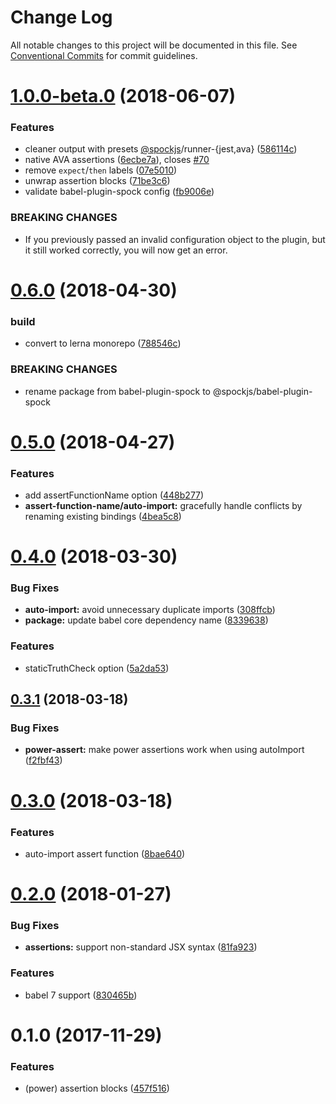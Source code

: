 # Change Log

All notable changes to this project will be documented in this file.
See [Conventional Commits](https://conventionalcommits.org) for commit guidelines.

<a name="1.0.0-beta.0"></a>
# [1.0.0-beta.0](http://spockjs/spockjs/compare/v0.6.0...v1.0.0-beta.0) (2018-06-07)


### Features

* cleaner output with presets [@spockjs](http://spockjs/spockjs)/runner-{jest,ava} ([586114c](http://spockjs/spockjs/commits/586114c))
* native AVA assertions ([6ecbe7a](http://spockjs/spockjs/commits/6ecbe7a)), closes [#70](http://spockjs/spockjs/issues/70)
* remove `expect`/`then` labels ([07e5010](http://spockjs/spockjs/commits/07e5010))
* unwrap assertion blocks ([71be3c6](http://spockjs/spockjs/commits/71be3c6))
* validate babel-plugin-spock config ([fb9006e](http://spockjs/spockjs/commits/fb9006e))


### BREAKING CHANGES

* If you previously passed an invalid configuration object to the plugin,
but it still worked correctly, you will now get an error.





<a name="0.6.0"></a>
# [0.6.0](http://spockjs/spockjs/compare/v0.5.0...v0.6.0) (2018-04-30)


### build

* convert to lerna monorepo ([788546c](http://spockjs/spockjs/commits/788546c))


### BREAKING CHANGES

* rename package from babel-plugin-spock to
@spockjs/babel-plugin-spock





<a name="0.5.0"></a>

# [0.5.0](https://github.com/spockjs/spockjs/compare/v0.4.0...v0.5.0) (2018-04-27)

### Features

* add assertFunctionName option ([448b277](https://github.com/spockjs/spockjs/commit/448b277))
* **assert-function-name/auto-import:** gracefully handle conflicts by renaming existing bindings ([4bea5c8](https://github.com/spockjs/spockjs/commit/4bea5c8))

<a name="0.4.0"></a>

# [0.4.0](https://github.com/spockjs/spockjs/compare/v0.3.1...v0.4.0) (2018-03-30)

### Bug Fixes

* **auto-import:** avoid unnecessary duplicate imports ([308ffcb](https://github.com/spockjs/spockjs/commit/308ffcb))
* **package:** update babel core dependency name ([8339638](https://github.com/spockjs/spockjs/commit/8339638))

### Features

* staticTruthCheck option ([5a2da53](https://github.com/spockjs/spockjs/commit/5a2da53))

<a name="0.3.1"></a>

## [0.3.1](https://github.com/spockjs/spockjs/compare/v0.3.0...v0.3.1) (2018-03-18)

### Bug Fixes

* **power-assert:** make power assertions work when using autoImport ([f2fbf43](https://github.com/spockjs/spockjs/commit/f2fbf43))

<a name="0.3.0"></a>

# [0.3.0](https://github.com/spockjs/spockjs/compare/v0.2.0...v0.3.0) (2018-03-18)

### Features

* auto-import assert function ([8bae640](https://github.com/spockjs/spockjs/commit/8bae640))

<a name="0.2.0"></a>

# [0.2.0](https://github.com/spockjs/spockjs/compare/v0.1.0...v0.2.0) (2018-01-27)

### Bug Fixes

* **assertions:** support non-standard JSX syntax ([81fa923](https://github.com/spockjs/spockjs/commit/81fa923))

### Features

* babel 7 support ([830465b](https://github.com/spockjs/spockjs/commit/830465b))

<a name="0.1.0"></a>

# 0.1.0 (2017-11-29)

### Features

* (power) assertion blocks ([457f516](https://github.com/spockjs/spockjs/commit/457f516))
